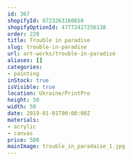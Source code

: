 ```yaml
---
id: 367
shopifyId: 8723263160650
shopifyOptionId: 47772427256138
order: 220
title: Trouble in paradise
slug: trouble-in-paradise
url: art-works/trouble-in-paradise
aliases: []
categories:
- painting
inStock: true
isVisible: true
location: Ukraine/PrintPro
height: 50
width: 50
date: 2019-01-01T00:00:00Z
materials:
- acrylic
- canvas
price: 500
mainImage: trouble_in_paradaise_1.jpg
---
```


